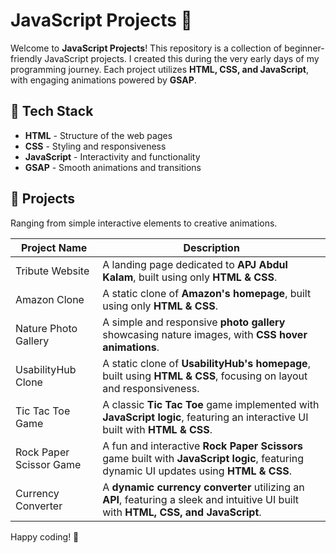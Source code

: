 <!-- @format -->

# JavaScript Projects 🚀

Welcome to **JavaScript Projects**! This repository is a collection of beginner-friendly JavaScript projects. I created this during the very early days of my programming journey. Each project utilizes **HTML, CSS, and JavaScript**, with engaging animations powered by **GSAP**.

## 📌 Tech Stack

- **HTML** - Structure of the web pages
- **CSS** - Styling and responsiveness
- **JavaScript** - Interactivity and functionality
- **GSAP** - Smooth animations and transitions

## 📁 Projects

Ranging from simple interactive elements to creative animations.

| Project Name            | Description                                                                                                                            |
| ----------------------- | -------------------------------------------------------------------------------------------------------------------------------------- |
| Tribute Website         | A landing page dedicated to **APJ Abdul Kalam**, built using only **HTML & CSS**.                                                      |
| Amazon Clone            | A static clone of **Amazon's homepage**, built using only **HTML & CSS**.                                                              |
| Nature Photo Gallery    | A simple and responsive **photo gallery** showcasing nature images, with **CSS hover animations**.                                     |
| UsabilityHub Clone      | A static clone of **UsabilityHub's homepage**, built using **HTML & CSS**, focusing on layout and responsiveness.                      |
| Tic Tac Toe Game        | A classic **Tic Tac Toe** game implemented with **JavaScript logic**, featuring an interactive UI built with **HTML & CSS**.           |
| Rock Paper Scissor Game | A fun and interactive **Rock Paper Scissors** game built with **JavaScript logic**, featuring dynamic UI updates using **HTML & CSS**. |
| Currency Converter      | A **dynamic currency converter** utilizing an **API**, featuring a sleek and intuitive UI built with **HTML, CSS, and JavaScript**.    |

Happy coding! 🚀
